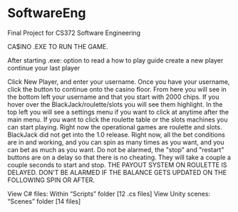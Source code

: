 # SoftwareEng
Final Project for CS372 Software Engineering

CA$INO .EXE TO RUN THE GAME. 
 
 After starting .exe:
option to read a how to play guide
create a new player
continue your last player

Click New Player, and enter your username. Once you have your username, click the button to continue onto the casino floor. 
From here you will see in the bottom left your username and that you start with 2000 chips. 
If you hover over the BlackJack/roulette/slots you will see them highlight. 
In the top left you will see a settings menu if you want to click at anytime after the main menu. 
If you want to click the roulette table or the slots machines you can start playing. Right now the operational games are roulette and slots. BlackJack did not get into the 1.0 release. 
 Right now, all the bet conditions are in and working, and you can spin as many times as you want, and you can bet as much as you want. 
Do not be alarmed, the "stop" and "restart" buttons are on a delay so that there is no cheating. They will take a couple a couple seconds to start and stop.
 THE PAYOUT SYSTEM ON ROULETTE IS DELAYED. DON'T BE ALARMED IF THE BALANCE GETS UPDATED ON THE FOLLOWING SPIN OR AFTER. 

View C# files: Within “Scripts” folder [12 .cs files]
View Unity scenes: “Scenes” folder [14 files]

